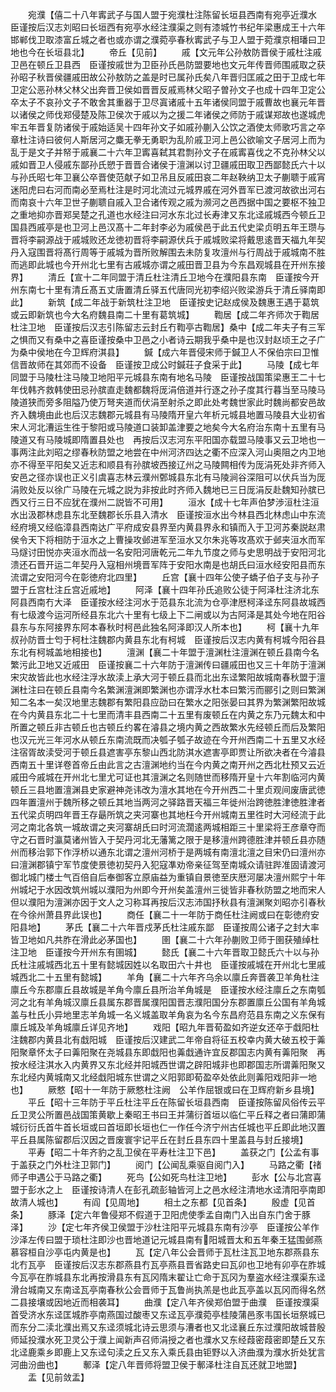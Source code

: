 <!-- { "loadSidebar": true } -->
　　宛濮【僖二十八年寗武子与国人盟于宛濮杜注陈留长垣县西南有宛亭近濮水　臣谨按后汉志刘昭曰长垣西有宛亭水经注濮渠之则有漆城竹书纪年梁惠成王十六年邯郸伐卫取漆富丘城之者也或亦谓之濮菀亭春秋寗武子与卫人盟于菀濮京相璠曰卫地也今在长垣县北】
　　帝丘【见前】
　　戚【文元年公孙敖防晋侯于戚杜注戚卫邑在顿丘卫县西　臣谨按戚世为卫臣孙氏邑防盟要地也文元年传晋师围戚取之获孙昭子秋晋侯疆戚田故公孙敖防之盖是时已属孙氏矣八年晋归匡戚之田于卫成七年卫定公恶孙林父林父出奔晋卫侯如晋晋反戚焉林父昭子曽孙文子也成十四年卫定公卒太子不哀孙文子不敢舍其重器于卫尽寘诸戚十五年诸侯同盟于戚曹故也襄元年晋以诸侯之师伐郑侵楚及陈卫侯次于戚以为之援二年诸侯之师防于戚谋郑故也遂城虎牢五年晋复防诸侯于戚始适吴十四年孙文子如戚孙蒯入公饮之酒使太师歌巧言之卒章杜注诗曰彼何人斯居河之麋无拳无勇职为乱阶戚卫河上邑公欲喻文子居河上而为乱于是文子并帑于戚襄二十六年卫寗喜弑其君剽孙文子在戚寗喜伐之不克孙林父以戚如晋卫人侵戚东鄙孙氏愬于晋晋合诸侯于澶渊以讨卫疆戚田取卫西鄙懿氏六十以与孙氏昭七年卫襄公卒晋使范献子如卫吊且反戚田哀二年赵鞅纳卫太子蒯聩于戚宵迷阳虎曰右河而南必至焉杜注是时河北流过元城界戚在河外晋军已渡河故欲出河右而南哀十六年卫世子蒯聩自戚入卫合诸传观之戚为濒河之邑西据中国之要枢不独卫之重地抑亦晋郑吴楚之孔道也水经注曰河水东北过长寿津又东北迳戚城西今顿丘卫国县西戚亭是也卫河上邑汉髙十二年封李必为戚侯邑于此五代史梁贞明五年王瓒与晋将李嗣源战于戚城败还龙徳初晋将李嗣源伏兵于戚城败梁将戴思逺晋天福九年契丹入寇围晋将髙行周等于戚城为晋所败解围去未防复攻澶州与行周战于戚城南不胜而逃即此城也今开州北七里有古戚城亦谓之戚田晋卫县为今东昌观城县在开州东接界】
　　清丘【宣十二年同盟于清丘杜注清丘卫地今在濮阳县东南　臣谨按今开州东南七十里有清丘髙五丈唐置清丘驿五代唐同光初李绍兴败梁游兵于清丘驿南即此】
　　新筑【成二年战于新筑杜注卫地　臣谨按史记赵成侯及魏惠王遇于葛筑或云即新筑也今大名府魏县南二十里有葛筑城】
　　鞫居【成二年齐师次于鞫居杜注卫地　臣谨按后汉志引陈留志云封丘冇鞫亭古鞫居】桑中【成二年夫子有三军之惧而又有桑中之喜臣谨按桑中卫邑之小者诗云期我乎桑中是也汉封赵顷王之子广为桑中侯地在今卫辉府淇县】
　　鍼【成六年晋侵宋师于鍼卫人不保伯宗曰卫惟信晋故师在其郊而不设备　臣谨按卫成公时鍼荘子食采于此】
　　马陵【成七年同盟于马陵杜注马陵卫地阳平元城县东南有地名马陵　臣谨按战国策梁惠王二十七年伐韩齐救韩使田忌孙膑直走魏都魏将厐涓倍道并行逐之孙子度其行暮当至马陵马陵道狭而旁多阻隘乃使万弩夹道而伏涓至射杀之即此处考魏世家此时魏尚都安邑故齐入魏境由此也后汉志魏郡元城县有马陵隋开皇六年析元城县地置马陵县大业初省宋人河北漕运生徃于黎阳或马陵道口装卸盖津要之地矣今大名府治东南十五里有马陵道又有马陵城即隋置县处也　再按后汉志河东平阳国亦载盟马陵事又云卫地也一事两注此刘昭之缪春秋防盟之地尝在中州河济四达之衢不应深入河山奥阻之内卫地亦不得至平阳矣又近志和顺县有孙膑坡西接辽州之马陵闗相传为厐涓死处非齐师入安邑之径亦误也正义引虞喜志林云濮州鄄城县东北有马陵涧谷深阻可以伏兵当为厐涓败处反以徐广马陵在元城之説为非按此时齐师入魏地已三日厐涓反赴魏知孙膑已西又行三日不应犹在濮州二説皆不可用】
　　洹水【成十七年声伯梦渉洹杜注洹水出汲郡林虑县东北至魏郡长乐县入清水　臣谨按洹水出今林县西北林虑山中东流经府境又经临漳县西南达广平府成安县界至内黄县界永和镇而入于卫河苏秦説赵肃侯令天下将相防于洹水之上曹操攻邺进军至洹水又尔朱兆等攻髙欢于邺夹洹水而军马燧讨田悦亦夹洹水而战一名安阳河唐乾元二年九节度之师与史思明战于安阳河北溃还石晋开运二年契丹入寇相州境晋军阵于安阳水南是也胡氏曰洹水经安阳县而东流谓之安阳河今在彰徳府北四里】
　　丘宫【襄十四年公使子蟜子伯子支与孙子盟于丘宫杜注丘宫近戚地】
　　阿泽【襄十四年孙氏追败公徒于阿泽杜注济北东阿县西南冇大泽　臣谨按水经注河水于范县东北流为仓亭津厯柯泽迳东阿县故城西有七级渡今运河所经县东北六十里有七级上下二闸或以为古阿泽是其处今地在阳谷县东与东阿接界东阿本春秋时柯邑此独名阿泽即汉人所本也】
　　柯【襄十九年叔孙防晋士匄于柯杜注魏郡内黄县东北有柯城　臣谨按后汉志内黄有柯城今阳谷县东北有柯城盖地相接也】
　　澶渊【襄二十年盟于澶渊杜注澶渊在顿丘县南今名繁污此卫地又近戚田　臣谨按襄二十六年防于澶渊传曰疆戚田也又三十年防于澶渊宋灾故皆此也水经注浮水故渎上承大河于顿丘县而北出东迳繁阳故城南春秋盟于澶渊杜注曰在顿丘县南今名繁渊澶渊即繁渊也亦谓浮水杜本曰繁污而郦引之则曰繁渊知二名本一矣汉地里志魏郡有繁阳县应劭曰在繁水之阳张晏曰其界为繁渊繁阳故城在今内黄县东北二十七里而清丰县西南二十五里有废顿丘在内黄之东乃元魏太和中所置之顿丘非古顿丘也古顿丘约畧在濬县之境内黄之西故繁水先经顿丘而后及繁阳也汉元光三年河水从顿丘东南流既而决瓠子瓠子故迹在今开州西南二十五里又水经注宿胥故渎受河于顿丘县遮害亭东黎山西北防淇水遮害亭即贾让所欲决者在今濬县西南五十里详卷首帝丘由此言之古澶渊地约当在今内黄之南开州之西北杜预又云近戚田今戚城在开州北七里尤可证也其澶渊之名则随世而移隋开皇十六年割临河内黄顿丘三县地置澶渊县史家避神尧讳改为澶水其地在今开州西二十里贞观间废唐武徳四年置澶州于魏所移之顿丘其地当两河之驿路晋天福三年徙州治跨徳胜津徳胜津者五代梁贞明四年晋王存朂所筑之夹河寨也其地枉今开州城南五里徃时大河经流于此河之南北各筑一城故谓之夹河寨胡氏曰时河流濶逺两城相距三十里梁将王彦章夺而守之石晋时瀛莫诸州皆入于契丹河北无藩篱之限于是移澶州跨德胜津并顿丘县亦随州而移治郭下作浮桥以通东北谓之澶州河桥于是两城有南澶北澶之目宋仍曰澶州亦曰澶渊郡镇宁军节度使景徳初契丹入犯寇凖劝帝亲征驾至南城众请驻跸准固请渡河御北城门楼士气百倍自后奉御客立原庙益为重镇自景徳至庆厯河屡决澶州熙宁十年州城圮于水因改筑州城以濮阳为州即今开州矣盖澶州三徙皆非春秋防盟之地而宋人但以濮阳为澶渊亦因于文人之习称耳再按后汉志沛国抒秋县有澶渊聚刘昭亦引春秋在今徐州萧县界此误也】
　　商任【襄二十一年防于商任杜注阙或曰在彰徳府安阳县地】
　　茅氏【襄二十六年晋戍茅氏杜注戚东鄙　臣谨按周公诸子之封大率皆卫地如凡共胙在滑此必茅国也】
　　圉【襄二十六年孙蒯败卫师于圉获殖绰杜注卫地　臣谨按今开州东有圉城】
　　懿氏【襄二十六年晋取卫懿氏六十以与孙氏杜注戚城西北五十里有懿城因姓以名取田六十井也　臣谨按戚城在开州北七里戚城西北二十五里有懿城】
　　羊角【襄二十六年齐乌余以廪丘奔晋袭卫羊角杜注廪丘今东郡廪丘县故城是羊角今廪丘县所治羊角城是　臣谨按水经注廪丘之东南瓠河之北有羊角城汉廪丘县属东郡晋属濮阳国晋志濮阳国分东郡置廪丘公国有羊角城盖与杜氏小异地里志羊角城一名义城盖取羊角哀为名今东昌府范县东南之义东保有廪丘城及羊角城廪丘详见齐地】
　　戏阳【昭九年晋荀盈如齐逆女还卒于戱阳杜注魏郡内黄县北有戱阳城　臣谨按后汉建武二年帝自将征五校幸内黄大破五校于羛阳聚章怀太子曰羛阳聚在尧城县东即戱阳也羛戱通许宜反郡国志内黄有羛阳聚　再按水经注淇水入内黄界又东北经并阳城西世谓之辟阳城非也即郡国志所谓羛阳聚又东北经内黄城南又北经戱阳城东世谓之义阳郭即荀盈卒处依此则羛阳戏阳非一地也】
　　厥憗【昭十一年防于厥憗杜注阙　公羊作屈银或曰在卫辉府新乡县境】
　　平丘【昭十三年防于平丘杜注平丘在陈留长垣县西南　臣谨按陈留风俗传云平丘卫灵公所置邑战国策黄歇上秦昭王书曰王并蒲衍首垣以临仁平丘释之者曰蒲即蒲城衍衍氏首牛首长垣或曰首垣即长垣也仁一作任今济宁州古任城也平丘即此地汉置平丘县属陈留郡后汉因之晋废寰宇记平丘在封丘县东四十里盖县与封丘接境】
　　平寿【昭二十年齐豹之乱卫侯在平寿杜注卫下邑】
　　盖获之门【公孟有事于盖获之门外杜注卫郭门】
　　阅门【公闻乱乘驱自阅门入】
　　马路之衢【禇师子申遇公于马路之衢】
　　死鸟【公如死鸟杜注卫地】
　　彭水【公与北宫喜盟于彭水之上　臣谨按诗清人在彭孔疏彭轴皆河上之邑水经注清地水迳清阳亭南即故清人城也】
　　有阎【见周地】
　　相土之东都【见首条】
　　殷虚【见首条】
　　豚泽【定六年鲁侵郑不假道于卫阳虎使季孟自南门入出自东门舍于豚泽】
　　沙【定七年齐侯卫侯盟于沙杜注阳平元城县东南有沙亭　臣谨按公羊作沙泽左传曰盟于琐杜注即沙也晋地道记元城县南有阳城晋太和五年秦王猛围邺燕慕容桓自沙亭屯内黄是也】
　　瓦【定八年公会晋师于瓦杜注瓦卫地东郡燕县东北冇瓦亭　臣谨按后汉志东郡燕县冇瓦亭燕县晋省路史曰瓦卯也卫地有卯亭在胙城今瓦亭在胙城县东北再按滑县东有瓦冈隋末翟让亡命于瓦冈为羣盗水经注濮渠东迳滑台城南又东南迳瓦亭南春秋公会晋师于瓦鲁尚执羔是也此瓦亭盖以瓦冈而得名然二县接壤或因地近而相袭耳】
　　曲濮【定八年齐侯郑伯盟于曲濮　臣谨按濮渠首受济水东迳匡城胙亭南燕国过酸枣又东迳瓦亭濮菀亭桂陵蒲邑豕韦国长垣祭城已而东分二渎北濮出焉又东迳须城北诗云思须与漕者也又北迳襄丘东过濮阳故城昔殷师延投濮水死卫灵公于濮上闻新声召师涓授之者也濮水又东经葭密葭密即楚丘又东北迳鹿乘乡即鹿上又东迳句渎之丘又东入乘氏县由钜野以入济曲濮为濮水折处犹言河曲汾曲也】
　　鄟泽【定八年晋师将盟卫侯于鄟泽杜注自瓦还就卫地盟】
　　盂【见前敛盂】
